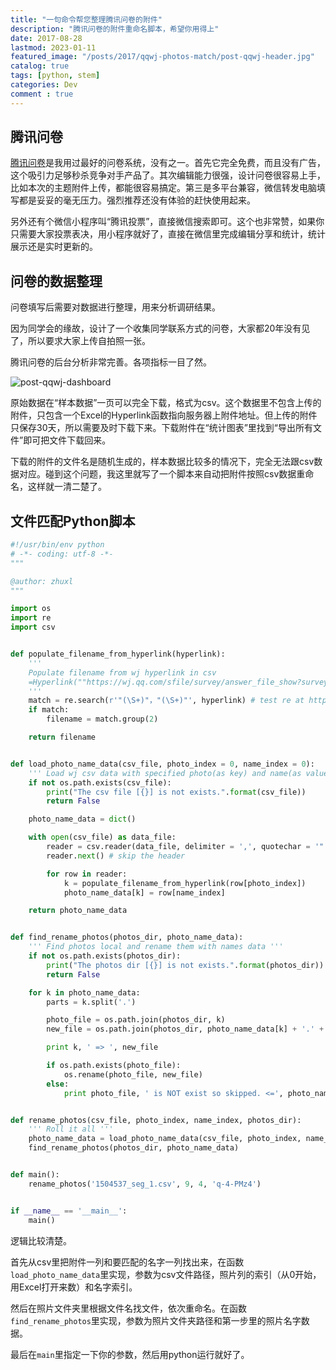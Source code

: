 ```yaml
---
title: "一句命令帮您整理腾讯问卷的附件"
description: "腾讯问卷的附件重命名脚本，希望你用得上"
date: 2017-08-28
lastmod: 2023-01-11
featured_image: "/posts/2017/qqwj-photos-match/post-qqwj-header.jpg"
catalog: true
tags: [python, stem]
categories: Dev
comment : true
---
```


## 腾讯问卷

[腾讯问卷](https://wj.qq.com/)是我用过最好的问卷系统，没有之一。首先它完全免费，而且没有广告，这个吸引力足够秒杀竞争对手产品了。其次编辑能力很强，设计问卷很容易上手，比如本次的主题附件上传，都能很容易搞定。第三是多平台兼容，微信转发电脑填写都是妥妥的毫无压力。强烈推荐还没有体验的赶快使用起来。

另外还有个微信小程序叫“腾讯投票”，直接微信搜索即可。这个也非常赞，如果你只需要大家投票表决，用小程序就好了，直接在微信里完成编辑分享和统计，统计展示还是实时更新的。

## 问卷的数据整理

问卷填写后需要对数据进行整理，用来分析调研结果。

因为同学会的缘故，设计了一个收集同学联系方式的问卷，大家都20年没有见了，所以要求大家上传自拍照一张。

腾讯问卷的后台分析非常完善。各项指标一目了然。

![post-qqwj-dashboard](/posts/2017/qqwj-photos-match/post-qqwj-dashboard.png)

原始数据在“样本数据”一页可以完全下载，格式为csv。这个数据里不包含上传的附件，只包含一个Excel的Hyperlink函数指向服务器上附件地址。但上传的附件只保存30天，所以需要及时下载下来。下载附件在“统计图表”里找到“导出所有文件”即可把文件下载回来。

下载的附件的文件名是随机生成的，样本数据比较多的情况下，完全无法跟csv数据对应。碰到这个问题，我这里就写了一个脚本来自动把附件按照csv数据重命名，这样就一清二楚了。

## 文件匹配Python脚本

```python
#!/usr/bin/env python
# -*- coding: utf-8 -*-
"""

@author: zhuxl
"""

import os
import re
import csv


def populate_filename_from_hyperlink(hyperlink):
    '''
    Populate filename from wj hyperlink in csv
    =Hyperlink(""https://wj.qq.com/sfile/survey/answer_file_show?survey_id=1504537&question_id=q-4-PMz4&file_name=0_598e735b686afphpQYku2Ce340.JPG&download=1""，""0_598e735b686afphpQYku2Ce340.JPG"")
    '''
    match = re.search(r'"(\S+)"，"(\S+)"', hyperlink) # test re at http://regexr.com
    if match:
        filename = match.group(2)

    return filename


def load_photo_name_data(csv_file, photo_index = 0, name_index = 0):
    ''' Load wj csv data with specified photo(as key) and name(as value) index to populate data '''
    if not os.path.exists(csv_file):
        print("The csv file [{}] is not exists.".format(csv_file))
        return False

    photo_name_data = dict()

    with open(csv_file) as data_file:
        reader = csv.reader(data_file, delimiter = ',', quotechar = '"')
        reader.next() # skip the header

        for row in reader:
            k = populate_filename_from_hyperlink(row[photo_index])
            photo_name_data[k] = row[name_index]

    return photo_name_data


def find_rename_photos(photos_dir, photo_name_data):
    ''' Find photos local and rename them with names data '''
    if not os.path.exists(photos_dir):
        print("The photos dir [{}] is not exists.".format(photos_dir))
        return False

    for k in photo_name_data:
        parts = k.split('.')

        photo_file = os.path.join(photos_dir, k)
        new_file = os.path.join(photos_dir, photo_name_data[k] + '.' + parts[1])

        print k, ' => ', new_file

        if os.path.exists(photo_file):
            os.rename(photo_file, new_file)
        else:
            print photo_file, ' is NOT exist so skipped. <=', photo_name_data[k]


def rename_photos(csv_file, photo_index, name_index, photos_dir):
    ''' Roll it all '''
    photo_name_data = load_photo_name_data(csv_file, photo_index, name_index)
    find_rename_photos(photos_dir, photo_name_data)


def main():
    rename_photos('1504537_seg_1.csv', 9, 4, 'q-4-PMz4')


if __name__ == '__main__':
    main()
```

逻辑比较清楚。

首先从csv里把附件一列和要匹配的名字一列找出来，在函数`load_photo_name_data`里实现，参数为csv文件路径，照片列的索引（从0开始，用Excel打开来数）和名字索引。

然后在照片文件夹里根据文件名找文件，依次重命名。在函数`find_rename_photos`里实现，参数为照片文件夹路径和第一步里的照片名字数据。

最后在`main`里指定一下你的参数，然后用python运行就好了。
